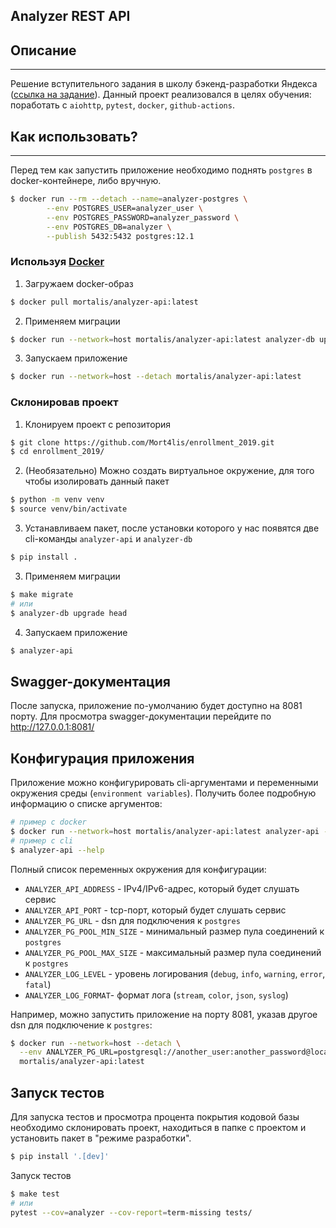 Analyzer REST API
----------------

## Описание
___

Решение вступительного задания в школу бэкенд-разработки Яндекса ([ссылка на задание](./docs/task.pdf)).
Данный проект реализовался в целях обучения: поработать с `aiohttp`, `pytest`, `docker`, `github-actions`.

## Как использовать?
___

Перед тем как запустить приложение необходимо поднять `postgres` в docker-контейнере,
либо вручную.

```bash
$ docker run --rm --detach --name=analyzer-postgres \
		--env POSTGRES_USER=analyzer_user \
		--env POSTGRES_PASSWORD=analyzer_password \
		--env POSTGRES_DB=analyzer \
		--publish 5432:5432 postgres:12.1
```

### Используя [Docker](https://www.docker.com/ "Docker")
1. Загружаем docker-образ
```bash
$ docker pull mortalis/analyzer-api:latest
```
2. Применяем миграции
```bash
$ docker run --network=host mortalis/analyzer-api:latest analyzer-db upgrade head
```
3. Запускаем приложение
```bash
$ docker run --network=host --detach mortalis/analyzer-api:latest
```

### Склонировав проект
1. Клонируем проект с репозитория
```bash
$ git clone https://github.com/Mort4lis/enrollment_2019.git
$ cd enrollment_2019/
```
2. (Необязательно) Можно создать виртуальное окружение, для того чтобы изолировать данный
пакет
```bash
$ python -m venv venv
$ source venv/bin/activate
```
3. Устанавливаем пакет, после установки которого у нас появятся две cli-команды 
`analyzer-api` и `analyzer-db`
```bash
$ pip install .
```
3. Применяем миграции
```bash
$ make migrate
# или
$ analyzer-db upgrade head
```
4. Запускаем приложение
```bash
$ analyzer-api
```

## Swagger-документация
После запуска, приложение по-умолчанию будет доступно на 8081 порту.
Для просмотра swagger-документации перейдите по http://127.0.0.1:8081/

## Конфигурация приложения

Приложение можно конфигурировать cli-аргументами и переменными окружения среды (`environment variables`).
Получить более подробную информацию о списке аргументов:
```bash
# пример с docker
$ docker run --network=host mortalis/analyzer-api:latest analyzer-api --help
# пример с cli
$ analyzer-api --help
```

Полный список переменных окружения для конфигурации:
* `ANALYZER_API_ADDRESS` - IPv4/IPv6-адрес, который будет слушать сервис
* `ANALYZER_API_PORT` - tcp-порт, который будет слушать сервис
* `ANALYZER_PG_URL` - dsn для подключения к `postgres`
* `ANALYZER_PG_POOL_MIN_SIZE` - минимальный размер пула соединений к `postgres`
* `ANALYZER_PG_POOL_MAX_SIZE` - максимальный размер пула соединений к `postgres`
* `ANALYZER_LOG_LEVEL` - уровень логирования (`debug`, `info`, `warning`, `error`, `fatal`)
* `ANALYZER_LOG_FORMAT`- формат лога (`stream`, `color`, `json`, `syslog`)

Например, можно запустить приложение на порту 8081, указав другое dsn для подключение к `postgres`:
```bash
$ docker run --network=host --detach \
  --env ANALYZER_PG_URL=postgresql://another_user:another_password@localhost/another_db \
  mortalis/analyzer-api:latest
```

## Запуск тестов
Для запуска тестов и просмотра процента покрытия кодовой базы необходимо 
склонировать проект, находиться в папке с проектом и установить пакет в "режиме разработки".
```bash
$ pip install '.[dev]'
```

Запуск тестов
```bash
$ make test
# или
pytest --cov=analyzer --cov-report=term-missing tests/
```